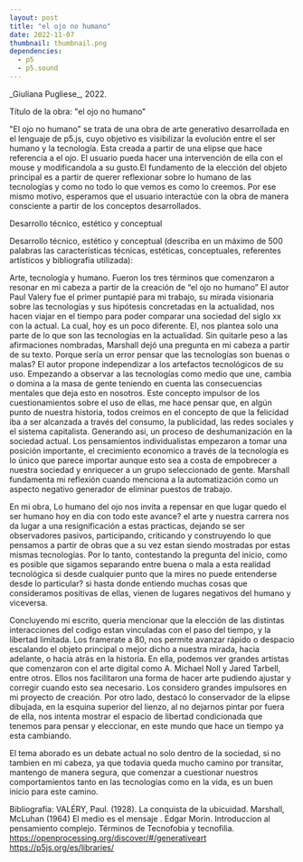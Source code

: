 ```yaml
---
layout: post
title: "el ojo no humano"
date: 2022-11-07
thumbnail: thumbnail.png
dependencies:
  - p5
  - p5.sound
---
```

<div id="div-sketch">
<script type="text/javascript" src="sketch.js"></script></div>
_Giuliana Pugliese_, 2022.

Título de la obra: "el ojo no humano"

"El ojo no humano" se trata de una obra de arte generativo desarrollada en el lenguaje de p5.js, cuyo objetivo es visibilizar la evolución entre el ser humano y la tecnología. Esta creada a partir de una elipse que hace referencia a el ojo. El usuario pueda hacer una intervención de ella con el mouse y modificandola a su gusto.El fundamento de la elección del objeto principal es a partir de querer reflexionar sobre lo humano de las tecnologías y como no todo lo que vemos es como lo creemos. Por ese mismo motivo, esperamos que el usuario interactúe con la obra de manera consciente a partir de los conceptos desarrollados.

Desarrollo técnico, estético y conceptual

Desarrollo técnico, estético y conceptual (describa en un máximo de 500 palabras las características técnicas, estéticas, conceptuales, referentes artísticos y bibliografía utilizada): 

Arte, tecnología y humano. Fueron los tres términos que comenzaron a resonar en mi cabeza a partir de la creación de “el ojo no humano” El autor Paul Valery fue el primer puntapié para mi trabajo, su mirada visionaria sobre las tecnologías y sus hipótesis concretadas en la actualidad, nos hacen viajar en el tiempo para poder comparar una sociedad del siglo xx con la actual. La cual, hoy es un poco diferente. El, nos plantea solo una parte de lo que son las tecnologías en la actualidad. Sin quitarle peso a las afirmaciones nombradas, Marshall dejó una pregunta en mi cabeza a partir de su texto. Porque sería un error pensar que las tecnologías son buenas o malas? El autor propone independizar a los artefactos tecnológicos de su uso. Empezando a observar a las tecnologías como medio que une, cambia o domina a la masa de gente teniendo en cuenta las consecuencias mentales que deja esto en nosotros. Este concepto impulsor de los cuestionamientos sobre el uso de ellas, me hace pensar que, en algún punto de nuestra historia, todos  creímos en el concepto de que la felicidad iba a ser alcanzada a través del consumo, la publicidad, las redes sociales y el sistema capitalista. Generando asi, un proceso de deshumanización en la sociedad actual. Los pensamientos individualistas empezaron  a tomar una posición importante, el crecimiento economico a través de la tecnología es lo único que parece importar aunque esto sea a costa de empobrecer a nuestra sociedad y enriquecer a un grupo seleccionado de gente. Marshall fundamenta mi reflexión cuando menciona a la automatización como un aspecto negativo generador de eliminar puestos de trabajo. 

En mi obra, Lo humano del ojo nos invita a repensar en que lugar quedo el ser humano hoy en dia con todo este avance?  el arte y nuestra carrera nos da lugar  a una resignificación a estas practicas, dejando se ser observadores pasivos, participando, criticando y construyendo lo que pensamos a partir de obras que a su vez estan siendo mostradas por estas mismas tecnologías. Por lo tanto, contestando la pregunta del inicio, como es posible que sigamos separando entre buena o mala a esta realidad tecnológica si desde cualquier punto que la mires no puede entenderse desde lo particular? si hasta donde entiendo muchas cosas que consideramos positivas de ellas, vienen de lugares negativos del humano y viceversa.

Concluyendo mi escrito, queria mencionar que la elección de las distintas interacciones del codigo estan vinculadas con el paso del tiempo, y la libertad limitada.  Los framerate a 80, nos permite avanzar rápido o despacio escalando el objeto principal o mejor dicho a nuestra mirada, hacia adelante, o hacia atrás en la historia. En ella, podemos ver grandes artistas que comenzaron con el arte digital como A. Michael Noll y Jared Tarbell, entre otros. Ellos nos facilitaron una forma de hacer arte pudiendo ajustar y corregir cuando esto sea necesario. Los considero grandes impulsores en mi proyecto de creación. 
Por otro lado, destacó lo conservador de la elipse dibujada, en la esquina superior del lienzo, al no dejarnos pintar por fuera de ella, nos intenta mostrar el espacio de libertad condicionada que tenemos para pensar y eleccionar, en este mundo que hace un tiempo ya esta cambiando.

El tema aborado es un debate actual no solo dentro de la sociedad, si no tambien en mi cabeza, ya que todavia queda mucho camino por transitar, mantengo de manera segura, que comenzar a cuestionar nuestros comportamientos tanto en las tecnologías como en la vida, es un buen inicio para este camino.

Bibliografia:
VALÉRY, Paul. (1928). La conquista de la ubicuidad.
Marshall, McLuhan (1964) El medio es el mensaje .
Edgar Morin. Introduccion al pensamiento complejo.
Términos de Tecnofobia y tecnofilia.
https://openprocessing.org/discover/#/generativeart
https://p5js.org/es/libraries/
